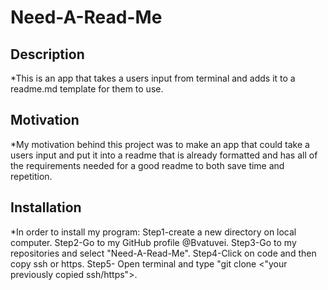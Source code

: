 # Need-A-Read-Me

## Description
*This is an app that takes a users input from terminal and adds it to a readme.md template for them to use.

## Motivation
*My motivation behind this project was to make an app that could take a users input and put it into a readme that is already formatted and has all of the requirements needed for a good readme to both save time and repetition.

## Installation
*In order to install my program: Step1-create a new directory on local computer. Step2-Go to my GitHub profile @Bvatuvei. Step3-Go to my repositories and select "Need-A-Read-Me". Step4-Click on code and then copy ssh or https. Step5- Open terminal and type "git clone <"your previously copied ssh/https">.


